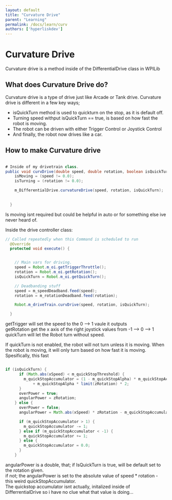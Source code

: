 ```yaml
---
layout: default
title: "Curvature Drive"
parent: "Learning"
permalink: /docs/learn/curv
authors: ['hyperliskdev']
---
```


# Curvature Drive

Curvature drive is a method inside of the DifferentialDrive class in WPILib 

## What does Curvature Drive do?

Curvature drive is a type of drive just like Arcade or Tank drive. Curvature drive is different in a few key ways;

- isQuickTurn method is used to quickturn on the stop, as it is default off.
- Turning speed withput isQuickTurn == true, is based on how fast the robot is moving.
- The robot can be driven with either Trigger Control or Joystick Control
- And finally, the robot now drives like a car.

## How to make Curvature drive

```java

# Inside of my drivetrain class.
public void curvDrive(double speed, double rotation, boolean isQuickTurn) {
    isMoving = (speed != 0.0);
    isTurning = (rotation != 0.0);

    m_DifferentialDrive.curvatureDrive(speed, rotation, isQuickTurn);
    
    
  }
```

Is moving isnt required but could be helpful in auto or for something else ive never heard of.

Inside the drive controller class:

``` java
// Called repeatedly when this Command is scheduled to run
  @Override
  protected void execute() {


    // Main vars for driving.
    speed = Robot.m_oi.getTriggerThrottle();
    rotation = Robot.m_oi.getRotation();
    isQuickTurn = Robot.m_oi.getQuickTurn();

    // Deadbanding stuff
    speed = m_speedDeadband.feed(speed);
    rotation = m_rotationDeadband.feed(rotation);

    Robot.m_driveTrain.curvDrive(speed, rotation, isQuickTurn);

  }

```

getTrigger will set the speed to the 0 --> 1 vaule it outputs <br>
getRotation get the x axis of the right joystick values from -1 --> 0 --> 1 <br>
quickTurn will let the Robot turn without speed. <br>

If quickTurn is not enabled, the robot will not turn unless it is moving.
When the robot is moving, it will only turn based on how fast it is moving.
Spesifically, this fast

``` java 

if (isQuickTurn) {
      if (Math.abs(xSpeed) < m_quickStopThreshold) {
        m_quickStopAccumulator = (1 - m_quickStopAlpha) * m_quickStopAccumulator
            + m_quickStopAlpha * limit(zRotation) * 2;
      }
      overPower = true;
      angularPower = zRotation;
    } else {
      overPower = false;
      angularPower = Math.abs(xSpeed) * zRotation - m_quickStopAccumulator;

      if (m_quickStopAccumulator > 1) {
        m_quickStopAccumulator -= 1;
      } else if (m_quickStopAccumulator < -1) {
        m_quickStopAccumulator += 1;
      } else {
        m_quickStopAccumulator = 0.0;
      }
    }

```
angularPower is a double, that; if IsQuickTurn is true, will be default set to the rotation given. <br>
if not; the angularPower is set to the absolute value of speed * rotation - this weird quickStopAccumulator. <br>
The quickstop accumulator isnt actually, initalized inside of DifferrentialDrive so i have no clue what that value is doing... <br>
